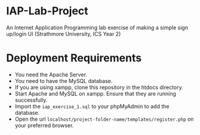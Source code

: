 # IAP-Lab-Project
An Internet Application Programming lab exercise of making a simple sign up/login UI (Strathmore University, ICS Year 2)

# Deployment Requirements
* You need the Apache Server.
* You need to have the MySQL database.
* If you are using xampp, clone this repository in the htdocs directory.
* Start Apache and MySQL on xampp. Ensure that they are running successfully.
* Import the `iap_exercise_1.sql` to your phpMyAdmin to add the database.
* Open the url `localhost/project-folder-name/templates/register.php` on your preferred browser.
